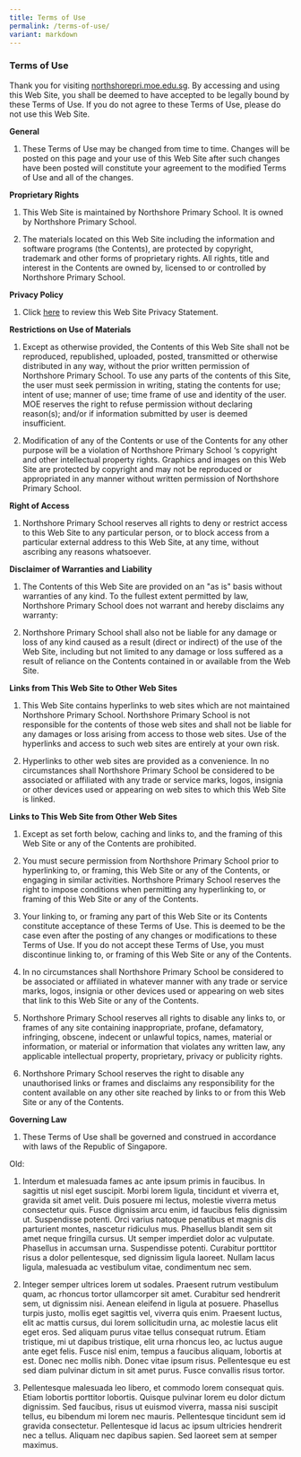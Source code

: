 ```yaml
---
title: Terms of Use
permalink: /terms-of-use/
variant: markdown
---
```

### **Terms of Use**

Thank you for visiting  [northshorepri.moe.edu.sg](https://www.northshorepri.moe.edu.sg/). By accessing and using this Web Site, you shall be deemed to have accepted to be legally bound by these Terms of Use. If you do not agree to these Terms of Use, please do not use this Web Site.

**General**  
1. These Terms of Use may be changed from time to time. Changes will be posted on this page and your use of this Web Site after such changes have been posted will constitute your agreement to the modified Terms of Use and all of the changes. 

**Proprietary Rights**  
1. This Web Site is maintained by Northshore Primary School. It is owned by Northshore Primary School.  

2. The materials located on this Web Site including the information and software programs (the Contents), are protected by copyright, trademark and other forms of proprietary rights. All rights, title and interest in the Contents are owned by, licensed to or controlled by Northshore Primary School.  

**Privacy Policy**  
1. Click  [here](https://www.northshorepri.moe.edu.sg/privacy/)  to review this Web Site Privacy Statement.  

**Restrictions on Use of Materials**  
1. Except as otherwise provided, the Contents of this Web Site shall not be reproduced, republished, uploaded, posted, transmitted or otherwise distributed in any way, without the prior written permission of Northshore Primary School.  To use any parts of the contents of this Site, the user must seek permission in writing, stating the contents for use; intent of use; manner of use; time frame of use and identity of the user. MOE reserves the right to refuse permission without declaring reason(s); and/or if information submitted by user is deemed insufficient.  

2. Modification of any of the Contents or use of the Contents for any other purpose will be a violation of Northshore Primary School ‘s copyright and other intellectual property rights. Graphics and images on this Web Site are protected by copyright and may not be reproduced or appropriated in any manner without written permission of Northshore Primary School.

**Right of Access**  
1. Northshore Primary School reserves all rights to deny or restrict access to this Web Site to any particular person, or to block access from a particular external address to this Web Site, at any time, without ascribing any reasons whatsoever.

**Disclaimer of Warranties and Liability**  
1. The Contents of this Web Site are provided on an "as is" basis without warranties of any kind. To the fullest extent permitted by law, Northshore Primary School does not warrant and hereby disclaims any warranty:  

2. Northshore Primary School shall also not be liable for any damage or loss of any kind caused as a result (direct or indirect) of the use of the Web Site, including but not limited to any damage or loss suffered as a result of reliance on the Contents contained in or available from the Web Site.

**Links from This Web Site to Other Web Sites**  
1. This Web Site contains hyperlinks to web sites which are not maintained Northshore Primary School. Northshore Primary School is not responsible for the contents of those web sites and shall not be liable for any damages or loss arising from access to those web sites. Use of the hyperlinks and access to such web sites are entirely at your own risk.  

2. Hyperlinks to other web sites are provided as a convenience. In no circumstances shall Northshore Primary School be considered to be associated or affiliated with any trade or service marks, logos, insignia or other devices used or appearing on web sites to which this Web Site is linked.

**Links to This Web Site from Other Web Sites**  
1. Except as set forth below, caching and links to, and the framing of this Web Site or any of the Contents are prohibited.  

2. You must secure permission from Northshore Primary School prior to hyperlinking to, or framing, this Web Site or any of the Contents, or engaging in similar activities. Northshore Primary School reserves the right to impose conditions when permitting any hyperlinking to, or framing of this Web Site or any of the Contents.  

3. Your linking to, or framing any part of this Web Site or its Contents constitute acceptance of these Terms of Use. This is deemed to be the case even after the posting of any changes or modifications to these Terms of Use. If you do not accept these Terms of Use, you must discontinue linking to, or framing of this Web Site or any of the Contents.  

4. In no circumstances shall Northshore Primary School be considered to be associated or affiliated in whatever manner with any trade or service marks, logos, insignia or other devices used or appearing on web sites that link to this Web Site or any of the Contents.  

5. Northshore Primary School reserves all rights to disable any links to, or frames of any site containing inappropriate, profane, defamatory, infringing, obscene, indecent or unlawful topics, names, material or information, or material or information that violates any written law, any applicable intellectual property, proprietary, privacy or publicity rights.  

6. Northshore Primary School reserves the right to disable any unauthorised links or frames and disclaims any responsibility for the content available on any other site reached by links to or from this Web Site or any of the Contents.  

**Governing Law**  
1. These Terms of Use shall be governed and construed in accordance with laws of the Republic of Singapore.


Old:



1. Interdum et malesuada fames ac ante ipsum primis in faucibus. In sagittis ut nisl eget suscipit. Morbi lorem ligula, tincidunt et viverra et, gravida sit amet velit. Duis posuere mi lectus, molestie viverra metus consectetur quis. Fusce dignissim arcu enim, id faucibus felis dignissim ut. Suspendisse potenti. Orci varius natoque penatibus et magnis dis parturient montes, nascetur ridiculus mus. Phasellus blandit sem sit amet neque fringilla cursus. Ut semper imperdiet dolor ac vulputate. Phasellus in accumsan urna. Suspendisse potenti. Curabitur porttitor risus a dolor pellentesque, sed dignissim ligula laoreet. Nullam lacus ligula, malesuada ac vestibulum vitae, condimentum nec sem.

2. Integer semper ultrices lorem ut sodales. Praesent rutrum vestibulum quam, ac rhoncus tortor ullamcorper sit amet. Curabitur sed hendrerit sem, ut dignissim nisi. Aenean eleifend in ligula at posuere. Phasellus turpis justo, mollis eget sagittis vel, viverra quis enim. Praesent luctus, elit ac mattis cursus, dui lorem sollicitudin urna, ac molestie lacus elit eget eros. Sed aliquam purus vitae tellus consequat rutrum. Etiam tristique, mi ut dapibus tristique, elit urna rhoncus leo, ac luctus augue ante eget felis. Fusce nisl enim, tempus a faucibus aliquam, lobortis at est. Donec nec mollis nibh. Donec vitae ipsum risus. Pellentesque eu est sed diam pulvinar dictum in sit amet purus. Fusce convallis risus tortor.

3. Pellentesque malesuada leo libero, et commodo lorem consequat quis. Etiam lobortis porttitor lobortis. Quisque pulvinar lorem eu dolor dictum dignissim. Sed faucibus, risus ut euismod viverra, massa nisi suscipit tellus, eu bibendum mi lorem nec mauris. Pellentesque tincidunt sem id gravida consectetur. Pellentesque id lacus ac ipsum ultricies hendrerit nec a tellus. Aliquam nec dapibus sapien. Sed laoreet sem at semper maximus.